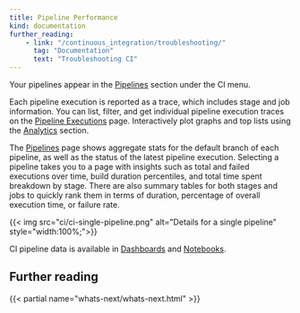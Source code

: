 ```yaml
---
title: Pipeline Performance
kind: documentation
further_reading:
    - link: "/continuous_integration/troubleshooting/"
      tag: "Documentation"
      text: "Troubleshooting CI"
---
```


Your pipelines appear in the [Pipelines][1] section under the CI menu.

Each pipeline execution is reported as a trace, which includes stage and job information. You can list, filter, and get individual pipeline execution traces on the [Pipeline Executions][2] page. Interactively plot graphs and top lists using the [Analytics][3] section.

The [Pipelines][1] page shows aggregate stats for the default branch of each pipeline, as well as the status of the latest pipeline execution. Selecting a pipeline takes you to a page with insights such as total and failed executions over time, build duration percentiles, and total time spent breakdown by stage. There are also summary tables for both stages and jobs to quickly rank them in terms of duration, percentage of overall execution time, or failure rate.

{{< img src="ci/ci-single-pipeline.png" alt="Details for a single pipeline"  style="width:100%;">}}

CI pipeline data is available in [Dashboards][4] and [Notebooks][5].

## Further reading

{{< partial name="whats-next/whats-next.html" >}}

[1]: https://app.datadoghq.com/ci/pipelines
[2]: https://app.datadoghq.com/ci/pipeline-executions
[3]: https://app.datadoghq.com/ci/pipeline-executions?viz=timeseries
[4]: https://app.datadoghq.com/dashboard/lists
[5]: https://app.datadoghq.com/notebook/list
